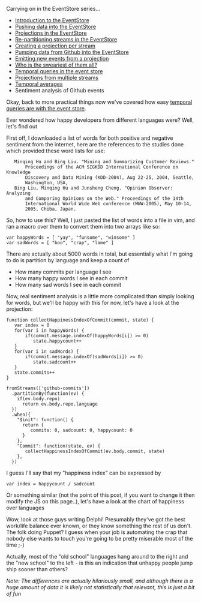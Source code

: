 Carrying on in the EventStore series...

- [Introduction to the EventStore](/entries/playing-with-the-eventstore.html)
- [Pushing data into the EventStore](/entries/pushing-data-into-streams-in-the-eventstore.html)
- [Projections in the EventStore](/entries/basic-projections-in-the-eventstore.html)
- [Re-partitioning streams in the EventStore](/entries/re-partitioning-streams-in-the-event-store-for-better-projections.html)
- [Creating a projection per stream](/entries/creating-a-projection-per-stream-in-the-eventstore.html)
- [Pumping data from Github into the EventStore](/entries/less-abstract,-pumping-data-from-github-into-the-eventstore.html)
- [Emitting new events from a projection](/entries/evented-github-adventure---emitting-commits-as-their-own-events.html)
- [Who is the sweariest of them all?](/entries/evented-github-adventure---who-writes-the-sweariest-commit-messages.html)
- [Temporal queries in the event store](/entries/evented-github-adventure---temporal-queries,-who-doesnt-trust-their-hardware.html)
- [Projections from multiple streams](/entries/evented-github-adventure---crossing-the-streams-to-gain-real-insights.html)
- [Temporal averages](/entries/evented-github-adventure---temporal-averages.html)
- Sentiment analysis of Github events

Okay, back to more practical things now we've covered how easy [temporal queries are with the event store](/entries/evented-github-adventure---temporal-averages.html).

Ever wondered how happy developers from different languages were? Well, let's find out 

First off, I downloaded a list of words for both positive and negative sentiment from the internet, here are the references to the studies done which provided these word lists for use:

       Minqing Hu and Bing Liu. "Mining and Summarizing Customer Reviews."
           Proceedings of the ACM SIGKDD International Conference on Knowledge
           Discovery and Data Mining (KDD-2004), Aug 22-25, 2004, Seattle,
           Washington, USA, 
       Bing Liu, Minqing Hu and Junsheng Cheng. "Opinion Observer: Analyzing
           and Comparing Opinions on the Web." Proceedings of the 14th
           International World Wide Web conference (WWW-2005), May 10-14,
           2005, Chiba, Japan.


So, how to use this? Well, I just pasted the list of words into a file in vim, and ran a macro over them to convert them into two arrays like so:

    var happyWords = [ "yay", "funsome", "winsome" ]
    var sadWords = [ "boo", "crap", "lame" ]

There are actually about 5000 words in total, but essentially what I'm going to do is partition by language and keep a count of 

- How many commits per language I see
- How many happy words I see in each commit
- How many sad words I see in each commit

Now, real sentiment analysis is a little more complicated than simply looking for words, but we'll be happy with this for now, let's have a look at the projection:

    function collectHappinessIndexOfCommit(commit, state) {
       var index = 0
       for(var i in happyWords) {
           if(commit.message.indexOf(happyWords[i]) >= 0)
              state.happycount++
       }
       for(var i in sadWords) {
           if(commit.message.indexOf(sadWords[i]) >= 0)
              state.sadcount++
       }
       state.commits++
    }

    fromStreams(['github-commits'])
      .partitionBy(function(ev) {
        if(ev.body.repo)
          return ev.body.repo.language
      })
      .when({
        "$init": function() {
          return { 
             commits: 0, sadcount: 0, happycount: 0
          }
        },
        "Commit": function(state, ev) {
           collectHappinessIndexOfCommit(ev.body.commit, state)
        },
      })


I guess I'll say that my "happiness index" can be expressed by 

    var index = happycount / sadcount

Or something similar (not the point of this post, if you want to change it then modify the JS on this page..), let's have a look at the chart of happiness over languages

<div id="scaled"></div>

Wow, look at those guys writing Delphi! Presumably they've got the best work/life balance ever known, or they know something the rest of us don't. The folk doing Puppet? I guess when your job is automating the crap that nobody else wants to touch you're going to be pretty miserable most of the time ;-)

Actually, most of the "old school" languages hang around to the right and the "new school" to the left - is this an indication that unhappy people jump ship sooner than others?

*Note: The differences are actually hilariously small, and although there is a huge amount of data it is likely not statistically that relevant, this is just a bit of fun*

<script type="text/javascript" src="/d3.v2.js"></script>
<script type="text/javascript">

var data = 

{"Lua":{"commits":16865,"happycount":7258,"sadcount":14341},"Java":{"commits":564246,"happycount":245583,"sadcount":552914},"C":{"commits":288334,"happycount":210841,"sadcount":448266},"AutoHotkey":{"commits":434,"happycount":204,"sadcount":337},"null":{"commits":366287,"happycount":84712,"sadcount":157417},"C++":{"commits":286240,"happycount":183536,"sadcount":346275},"Ruby":{"commits":424976,"happycount":167777,"sadcount":359679},"undefined":{"commits":8657,"happycount":3661,"sadcount":7025},"Python":{"commits":408978,"happycount":189258,"sadcount":406618},"JavaScript":{"commits":762574,"happycount":270404,"sadcount":574289},"PHP":{"commits":337213,"happycount":127148,"sadcount":288669},"Emacs Lisp":{"commits":23111,"happycount":9686,"sadcount":20679},"Objective-C":{"commits":62623,"happycount":25427,"sadcount":50939},"Shell":{"commits":115862,"happycount":46631,"sadcount":102931},"Erlang":{"commits":12344,"happycount":6269,"sadcount":13994},"ColdFusion":{"commits":2333,"happycount":894,"sadcount":2642},"CoffeeScript":{"commits":28921,"happycount":10471,"sadcount":22780},"C#":{"commits":87436,"happycount":36989,"sadcount":78959},"Groovy":{"commits":9434,"happycount":3737,"sadcount":8525},"Go":{"commits":19016,"happycount":8044,"sadcount":17368},"Rust":{"commits":7359,"happycount":4868,"sadcount":13168},"Arduino":{"commits":3322,"happycount":1370,"sadcount":2413},"Standard ML":{"commits":3381,"happycount":259,"sadcount":399},"R":{"commits":10909,"happycount":4615,"sadcount":8438},"Perl":{"commits":50050,"happycount":24383,"sadcount":54402},"Haskell":{"commits":19438,"happycount":8181,"sadcount":15666},"Common Lisp":{"commits":3908,"happycount":1961,"sadcount":3574},"Verilog":{"commits":2237,"happycount":1260,"sadcount":2032},"Haxe":{"commits":2051,"happycount":932,"sadcount":2127},"ooc":{"commits":217,"happycount":70,"sadcount":122},"VimL":{"commits":40123,"happycount":12159,"sadcount":26981},"Scala":{"commits":30434,"happycount":16746,"sadcount":32484},"Clojure":{"commits":16588,"happycount":7076,"sadcount":12250},"FORTRAN":{"commits":2553,"happycount":1312,"sadcount":2171},"ActionScript":{"commits":7670,"happycount":2934,"sadcount":6482},"Assembly":{"commits":2854,"happycount":1133,"sadcount":2311},"OCaml":{"commits":6142,"happycount":3182,"sadcount":6307},"ASP":{"commits":3054,"happycount":862,"sadcount":1504},"Puppet":{"commits":9313,"happycount":3618,"sadcount":10871},"OpenEdge ABL":{"commits":573,"happycount":248,"sadcount":513},"HaXe":{"commits":964,"happycount":493,"sadcount":1079},"Julia":{"commits":4495,"happycount":2270,"sadcount":3716},"D":{"commits":3524,"happycount":1596,"sadcount":3468},"Tcl":{"commits":1193,"happycount":614,"sadcount":1379},"Visual Basic":{"commits":2617,"happycount":963,"sadcount":1914},"Racket":{"commits":3469,"happycount":1876,"sadcount":4085},"Delphi":{"commits":2653,"happycount":1929,"sadcount":2229},"Matlab":{"commits":12170,"happycount":4413,"sadcount":7546},"Dart":{"commits":4458,"happycount":1679,"sadcount":3368},"Coq":{"commits":960,"happycount":414,"sadcount":493},"Vala":{"commits":622,"happycount":271,"sadcount":573},"Gosu":{"commits":103,"happycount":40,"sadcount":56},"F#":{"commits":2544,"happycount":1391,"sadcount":2492},"Logtalk":{"commits":73,"happycount":58,"sadcount":133},"Scheme":{"commits":3558,"happycount":1230,"sadcount":2218},"Prolog":{"commits":1664,"happycount":528,"sadcount":1192},"Augeas":{"commits":24,"happycount":5,"sadcount":14},"PowerShell":{"commits":1954,"happycount":724,"sadcount":1871},"VHDL":{"commits":2088,"happycount":785,"sadcount":1979},"Turing":{"commits":50,"happycount":37,"sadcount":52},"DCPU-16 ASM":{"commits":99,"happycount":41,"sadcount":81},"Smalltalk":{"commits":1056,"happycount":680,"sadcount":1218},"XQuery":{"commits":268,"happycount":103,"sadcount":202},"Dylan":{"commits":341,"happycount":229,"sadcount":410},"Objective-J":{"commits":721,"happycount":512,"sadcount":1119},"Factor":{"commits":1346,"happycount":838,"sadcount":1309},"Ada":{"commits":503,"happycount":133,"sadcount":363},"Kotlin":{"commits":389,"happycount":238,"sadcount":319},"Rebol":{"commits":68,"happycount":31,"sadcount":62},"Io":{"commits":146,"happycount":42,"sadcount":118},"Nemerle":{"commits":259,"happycount":83,"sadcount":175},"Elixir":{"commits":620,"happycount":222,"sadcount":331},"Eiffel":{"commits":1050,"happycount":613,"sadcount":750},"Boo":{"commits":129,"happycount":44,"sadcount":90},"SuperCollider":{"commits":410,"happycount":208,"sadcount":341},"AppleScript":{"commits":251,"happycount":124,"sadcount":212},"Parrot":{"commits":284,"happycount":141,"sadcount":304},"Scilab":{"commits":156,"happycount":42,"sadcount":116},"Apex":{"commits":317,"happycount":84,"sadcount":192},"Ceylon":{"commits":139,"happycount":27,"sadcount":69},"Bro":{"commits":9,"happycount":3,"sadcount":5},"Pure Data":{"commits":255,"happycount":125,"sadcount":199},"Max":{"commits":1,"happycount":0,"sadcount":0},"Fancy":{"commits":5,"happycount":0,"sadcount":3},"Lasso":{"commits":1288,"happycount":510,"sadcount":1224},"TypeScript":{"commits":6660,"happycount":3703,"sadcount":8273},"XML":{"commits":4882,"happycount":1859,"sadcount":4282},"LiveScript":{"commits":500,"happycount":159,"sadcount":356},"Awk":{"commits":143,"happycount":44,"sadcount":109},"Mirah":{"commits":5,"happycount":0,"sadcount":3},"Xtend":{"commits":80,"happycount":29,"sadcount":54},"Ioke":{"commits":12,"happycount":0,"sadcount":0},"Monkey":{"commits":81,"happycount":22,"sadcount":40},"Logos":{"commits":4336,"happycount":1596,"sadcount":2735},"eC":{"commits":9,"happycount":1,"sadcount":1},"Nimrod":{"commits":218,"happycount":136,"sadcount":208},"CLIPS":{"commits":85,"happycount":76,"sadcount":141},"Arc":{"commits":26,"happycount":5,"sadcount":15},"DOT":{"commits":1194,"happycount":160,"sadcount":880},"Rouge":{"commits":3,"happycount":0,"sadcount":0},"Ecl":{"commits":23,"happycount":4,"sadcount":22},"Processing":{"commits":2107,"happycount":851,"sadcount":1427},"Nu":{"commits":132,"happycount":29,"sadcount":92},"Forth":{"commits":36,"happycount":12,"sadcount":16},"PogoScript":{"commits":22,"happycount":13,"sadcount":11},"Pike":{"commits":39,"happycount":31,"sadcount":58},"TXL":{"commits":2,"happycount":0,"sadcount":1},"Fantom":{"commits":29,"happycount":12,"sadcount":18},"MoonScript":{"commits":103,"happycount":38,"sadcount":67},"Ragel in Ruby Host":{"commits":28,"happycount":18,"sadcount":58},"Opa":{"commits":3,"happycount":0,"sadcount":3},"ABAP":{"commits":1,"happycount":0,"sadcount":0}}


</script>

<script type="text/javascript">

   var filteredData = []
   for(var i in data) {
     if(i === 'null') continue
     if(i === 'undefined') continue
     if(data[i].commits >= 2000) {
       var datum = {
        key: i,
        state: data[i]
       }

       var happytotal = datum.state.happycount// / datum.state.commits
        , sadtotal = datum.state.sadcount// / datum.state.commits

       datum.state.index = (happytotal / sadtotal) 
       filteredData.push(datum)
     }
   }

  if(filteredData.sort)
    filteredData = filteredData.sort(function(a,b) { return a.state.index - b.state.index })

  var svg = d3.select("#scaled").append("svg")
          .attr("width", 800)
          .attr("height", 480)


   var max = d3.max(filteredData, function(d) { return d.state.index })
    , min = d3.min(filteredData, function(d) { return d.state.index })


   var scale = d3.scale.linear()
     .domain([min, max])
     .range([0, 1]);


   svg.append("text")
      .attr("fill", '#000')
      .attr("x", 110)
      .attr("y", 60)
      .text("Happiness index of github commit analysis")

   svg.selectAll(".label")
      .data(filteredData)
      .enter()
        .append("text")
        .attr("class", "label")
        .attr("transform", function(d, i) { 
          var transform = "translate(" + i * (640 / filteredData.length) + "," + 380 + ") "
          transform += "rotate(75) "
          return transform
        })
        .attr("x", 0)
        .attr("y", 0)
        .text(function(d) { return d.key })

    svg.selectAll(".time")
     .data(filteredData)
     .enter()
       .append("rect")
         .attr("class", "time")
         .attr("fill", '#AAF')
         .attr("x", function(d, i) { return i * (640 / filteredData.length)})
         .attr("y", function(d, i) { return 370 - (280 * scale(d.state.index)) })
         .attr("width", 640 / (filteredData.length + 1))
         .attr("height", function(d, i) { return 280 * scale(d.state.index) })
</script>



